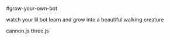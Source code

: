 #grow-your-own-bot

watch your lil bot learn and grow into a beautiful walking creature

cannon.js
three.js

